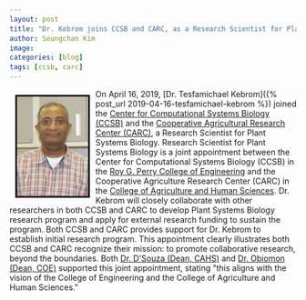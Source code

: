 ```yaml
---
layout: post
title: "Dr. Kebrom joins CCSB and CARC, as a Research Scientist for Plant Systems Biology"
author: Seungchan Kim
image:
categories: [blog]
tags: [ccsb, carc]
---
```


<img class="offset" src="/images/team/tesfamichael-kebrom.jpg" style="width:125px;float:left;border:3px solid black;margin:10px 10px;"> On April 16, 2019, [Dr. Tesfamichael Kebrom]({% post_url 2019-04-16-tesfamichael-kebrom %}) joined the [Center for Computational Systems Biology (CCSB)](https://ccsb.pvamu.edu) and the [Cooperative Agricultural Research Center (CARC)](https://www.pvamu.edu/cahs/carc/), a Research Scientist for Plant Systems Biology.  Research Scientist for Plant Systems Biology is a joint appointment between the Center for Computational Systems Biology (CCSB) in the [Roy G. Perry College of Engineering](http://www.pvamu.edu/engineering/) and the Cooperative Agriculture Research Center (CARC) in the [College of Agriculture and Human Sciences](http://www.pvamu.edu/cahs/).  Dr. Kebrom will closely collaborate with other researchers in both CCSB and CARC to develop Plant Systems Biology research program and apply for external research funding to sustain the program.  Both CCSB and CARC provides support for Dr. Kebrom to establish initial research program.  This appointment clearly illustrates both CCSB and CARC recognize their mission: to promote collaborative research, beyond the boundaries.  Both [Dr. D'Souza (Dean, CAHS)](http://www.pvamu.edu/cahs/college-welcome/) and [Dr. Obiomon (Dean, COE)](http://www.pvamu.edu/engineering/about/welcome/) supported this joint appointment, stating "this aligns with the vision of the College of Engineering and the College of Agriculture and Human Sciences."


